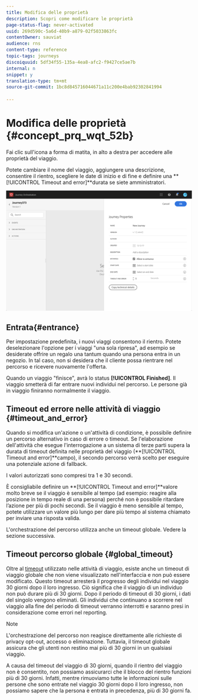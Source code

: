 ```yaml
---
title: Modifica delle proprietà
description: Scopri come modificare le proprietà
page-status-flag: never-activated
uuid: 269d590c-5a6d-40b9-a879-02f5033863fc
contentOwner: sauviat
audience: rns
content-type: reference
topic-tags: journeys
discoiquuid: 5df34f55-135a-4ea8-afc2-f9427ce5ae7b
internal: n
snippet: y
translation-type: tm+mt
source-git-commit: 1bc8d845716044671a11c200e4bab92302841994

---
```




# Modifica delle proprietà {#concept_prq_wqt_52b}

Fai clic sull&#39;icona a forma di matita, in alto a destra per accedere alle proprietà del viaggio.

Potete cambiare il nome del viaggio, aggiungere una descrizione, consentire il rientro, scegliere le date di inizio e di fine e definire una **[!UICONTROL Timeout and error]**durata se siete amministratori.

![](../assets/journey32.png)

## Entrata{#entrance}

Per impostazione predefinita, i nuovi viaggi consentono il rientro. Potete deselezionare l&#39;opzione per i viaggi &quot;una sola ripresa&quot;, ad esempio se desiderate offrire un regalo una tantum quando una persona entra in un negozio. In tal caso, non si desidera che il cliente possa rientrare nel percorso e ricevere nuovamente l&#39;offerta.

Quando un viaggio &quot;finisce&quot;, avrà lo status **[!UICONTROL Finished]**. Il viaggio smetterà di far entrare nuovi individui nel percorso. Le persone già in viaggio finiranno normalmente il viaggio.

## Timeout ed errore nelle attività di viaggio {#timeout_and_error}

Quando si modifica un&#39;azione o un&#39;attività di condizione, è possibile definire un percorso alternativo in caso di errore o timeout. Se l&#39;elaborazione dell&#39;attività che esegue l&#39;interrogazione a un sistema di terze parti supera la durata di timeout definita nelle proprietà del viaggio (**[!UICONTROL Timeout and  error]**campo), il secondo percorso verrà scelto per eseguire una potenziale azione di fallback.

I valori autorizzati sono compresi tra 1 e 30 secondi.

È consigliabile definire un **[!UICONTROL Timeout and error]**valore molto breve se il viaggio è sensibile al tempo (ad esempio: reagire alla posizione in tempo reale di una persona) perché non è possibile ritardare l’azione per più di pochi secondi. Se il viaggio è meno sensibile al tempo, potete utilizzare un valore più lungo per dare più tempo al sistema chiamato per inviare una risposta valida.

L&#39;orchestrazione del percorso utilizza anche un timeout globale. Vedere la sezione [](#global_timeout)successiva.

## Timeout percorso globale {#global_timeout}

Oltre al [timeout](#timeout_and_error) utilizzato nelle attività di viaggio, esiste anche un timeout di viaggio globale che non viene visualizzato nell&#39;interfaccia e non può essere modificato. Questo timeout arresterà il progresso degli individui nel viaggio 30 giorni dopo il loro ingresso. Ciò significa che il viaggio di un individuo non può durare più di 30 giorni. Dopo il periodo di timeout di 30 giorni, i dati del singolo vengono eliminati. Gli individui che continuano a scorrere nel viaggio alla fine del periodo di timeout verranno interrotti e saranno presi in considerazione come errori nel reporting.

>[!NOTE]
>
>L&#39;orchestrazione del percorso non reagisce direttamente alle richieste di privacy opt-out, accesso o eliminazione. Tuttavia, il timeout globale assicura che gli utenti non restino mai più di 30 giorni in un qualsiasi viaggio.

A causa del timeout del viaggio di 30 giorni, quando il rientro del viaggio non è consentito, non possiamo assicurarci che il blocco del rientro funzioni più di 30 giorni. Infatti, mentre rimuoviamo tutte le informazioni sulle persone che sono entrate nel viaggio 30 giorni dopo il loro ingresso, non possiamo sapere che la persona è entrata in precedenza, più di 30 giorni fa.
